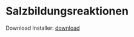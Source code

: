# Salzbildungsreaktionen

Download Installer: [download](https://github.com/nickodei/Salzbildungsreaktionen/blob/master/Salzbildungsreaktionen_UWP/Versionen/Salzbildungsreaktionen_Installer.zip)
